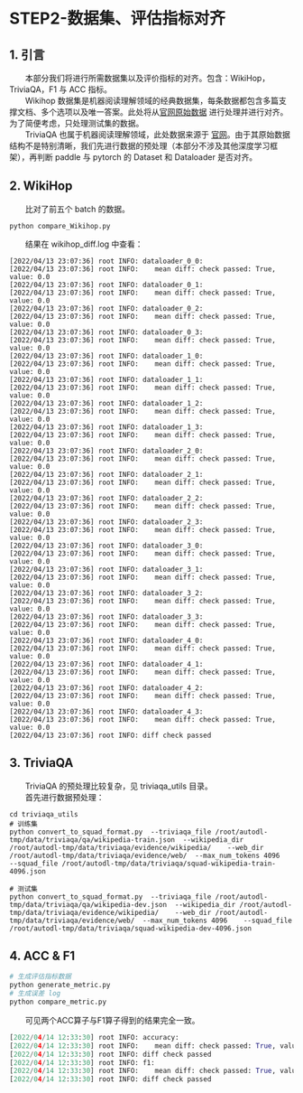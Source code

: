 # STEP2-数据集、评估指标对齐
## 1. 引言
&emsp;&emsp;本部分我们将进行所需数据集以及评价指标的对齐。包含：WikiHop，TriviaQA，F1 与 ACC 指标。  
&emsp;&emsp;Wikihop 数据集是机器阅读理解领域的经典数据集，每条数据都包含多篇支撑文档、多个选项以及唯一答案。此处将从[官网原始数据](http://qangaroo.cs.ucl.ac.uk/) 进行处理并进行对齐。为了简便考虑，只处理测试集的数据。  
&emsp;&emsp;TriviaQA 也属于机器阅读理解领域，此处数据来源于 [官网](http://nlp.cs.washington.edu/triviaqa/data/triviaqa-rc.tar.gz)。由于其原始数据结构不是特别清晰，我们先进行数据的预处理（本部分不涉及其他深度学习框架），再判断 paddle 与 pytorch 的 Dataset 和 Dataloader 是否对齐。  

## 2. WikiHop
&emsp;&emsp;比对了前五个 batch 的数据。
```
python compare_Wikihop.py
```
&emsp;&emsp;结果在 wikihop_diff.log 中查看：  
```
[2022/04/13 23:07:36] root INFO: dataloader_0_0: 
[2022/04/13 23:07:36] root INFO: 	mean diff: check passed: True, value: 0.0
[2022/04/13 23:07:36] root INFO: dataloader_0_1: 
[2022/04/13 23:07:36] root INFO: 	mean diff: check passed: True, value: 0.0
[2022/04/13 23:07:36] root INFO: dataloader_0_2: 
[2022/04/13 23:07:36] root INFO: 	mean diff: check passed: True, value: 0.0
[2022/04/13 23:07:36] root INFO: dataloader_0_3: 
[2022/04/13 23:07:36] root INFO: 	mean diff: check passed: True, value: 0.0
[2022/04/13 23:07:36] root INFO: dataloader_1_0: 
[2022/04/13 23:07:36] root INFO: 	mean diff: check passed: True, value: 0.0
[2022/04/13 23:07:36] root INFO: dataloader_1_1: 
[2022/04/13 23:07:36] root INFO: 	mean diff: check passed: True, value: 0.0
[2022/04/13 23:07:36] root INFO: dataloader_1_2: 
[2022/04/13 23:07:36] root INFO: 	mean diff: check passed: True, value: 0.0
[2022/04/13 23:07:36] root INFO: dataloader_1_3: 
[2022/04/13 23:07:36] root INFO: 	mean diff: check passed: True, value: 0.0
[2022/04/13 23:07:36] root INFO: dataloader_2_0: 
[2022/04/13 23:07:36] root INFO: 	mean diff: check passed: True, value: 0.0
[2022/04/13 23:07:36] root INFO: dataloader_2_1: 
[2022/04/13 23:07:36] root INFO: 	mean diff: check passed: True, value: 0.0
[2022/04/13 23:07:36] root INFO: dataloader_2_2: 
[2022/04/13 23:07:36] root INFO: 	mean diff: check passed: True, value: 0.0
[2022/04/13 23:07:36] root INFO: dataloader_2_3: 
[2022/04/13 23:07:36] root INFO: 	mean diff: check passed: True, value: 0.0
[2022/04/13 23:07:36] root INFO: dataloader_3_0: 
[2022/04/13 23:07:36] root INFO: 	mean diff: check passed: True, value: 0.0
[2022/04/13 23:07:36] root INFO: dataloader_3_1: 
[2022/04/13 23:07:36] root INFO: 	mean diff: check passed: True, value: 0.0
[2022/04/13 23:07:36] root INFO: dataloader_3_2: 
[2022/04/13 23:07:36] root INFO: 	mean diff: check passed: True, value: 0.0
[2022/04/13 23:07:36] root INFO: dataloader_3_3: 
[2022/04/13 23:07:36] root INFO: 	mean diff: check passed: True, value: 0.0
[2022/04/13 23:07:36] root INFO: dataloader_4_0: 
[2022/04/13 23:07:36] root INFO: 	mean diff: check passed: True, value: 0.0
[2022/04/13 23:07:36] root INFO: dataloader_4_1: 
[2022/04/13 23:07:36] root INFO: 	mean diff: check passed: True, value: 0.0
[2022/04/13 23:07:36] root INFO: dataloader_4_2: 
[2022/04/13 23:07:36] root INFO: 	mean diff: check passed: True, value: 0.0
[2022/04/13 23:07:36] root INFO: dataloader_4_3: 
[2022/04/13 23:07:36] root INFO: 	mean diff: check passed: True, value: 0.0
[2022/04/13 23:07:36] root INFO: diff check passed
```

## 3. TriviaQA
&emsp;&emsp;TriviaQA 的预处理比较复杂，见 triviaqa_utils 目录。  
&emsp;&emsp;首先进行数据预处理：  
```
cd triviaqa_utils
# 训练集
python convert_to_squad_format.py  --triviaqa_file /root/autodl-tmp/data/triviaqa/qa/wikipedia-train.json  --wikipedia_dir /root/autodl-tmp/data/triviaqa/evidence/wikipedia/    --web_dir /root/autodl-tmp/data/triviaqa/evidence/web/  --max_num_tokens 4096    --squad_file /root/autodl-tmp/data/triviaqa/squad-wikipedia-train-4096.json

# 测试集
python convert_to_squad_format.py  --triviaqa_file /root/autodl-tmp/data/triviaqa/qa/wikipedia-dev.json  --wikipedia_dir /root/autodl-tmp/data/triviaqa/evidence/wikipedia/    --web_dir /root/autodl-tmp/data/triviaqa/evidence/web/  --max_num_tokens 4096    --squad_file /root/autodl-tmp/data/triviaqa/squad-wikipedia-dev-4096.json

```


## 4. ACC & F1
``` python
# 生成评估指标数据
python generate_metric.py
# 生成误差 log
python compare_metric.py
```
&emsp;&emsp;可见两个ACC算子与F1算子得到的结果完全一致。
``` python
[2022/04/14 12:33:30] root INFO: accuracy: 
[2022/04/14 12:33:30] root INFO: 	mean diff: check passed: True, value: 0.0
[2022/04/14 12:33:30] root INFO: diff check passed
[2022/04/14 12:33:30] root INFO: f1: 
[2022/04/14 12:33:30] root INFO: 	mean diff: check passed: True, value: 0.0
[2022/04/14 12:33:30] root INFO: diff check passed
```
